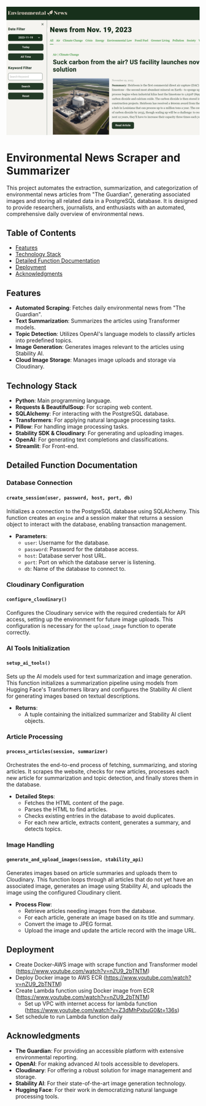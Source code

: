 ![Banner](https://github.com/nammmx/nammmx.github.io/blob/main/pictures/environmental-scraper.jpg)
# Environmental News Scraper and Summarizer

This project automates the extraction, summarization, and categorization of environmental news articles from "The Guardian", generating associated images and storing all related data in a PostgreSQL database. It is designed to provide researchers, journalists, and enthusiasts with an automated, comprehensive daily overview of environmental news.

## Table of Contents

- [Features](#features)
- [Technology Stack](#technology-stack)
- [Detailed Function Documentation](#detailed-function-documentation)
- [Deployment](#deployment)
- [Acknowledgments](#acknowledgments)

## Features

- **Automated Scraping**: Fetches daily environmental news from "The Guardian".
- **Text Summarization**: Summarizes the articles using Transformer models.
- **Topic Detection**: Utilizes OpenAI's language models to classify articles into predefined topics.
- **Image Generation**: Generates images relevant to the articles using Stability AI.
- **Cloud Image Storage**: Manages image uploads and storage via Cloudinary.

## Technology Stack

- **Python**: Main programming language.
- **Requests & BeautifulSoup**: For scraping web content.
- **SQLAlchemy**: For interacting with the PostgreSQL database.
- **Transformers**: For applying natural language processing tasks.
- **Pillow**: For handling image processing tasks.
- **Stability SDK & Cloudinary**: For generating and uploading images.
- **OpenAI**: For generating text completions and classifications.
- **Streamlit**: For Front-end.

## Detailed Function Documentation

### Database Connection

#### `create_session(user, password, host, port, db)`
Initializes a connection to the PostgreSQL database using SQLAlchemy. This function creates an `engine` and a session maker that returns a session object to interact with the database, enabling transaction management.

- **Parameters**:
  - `user`: Username for the database.
  - `password`: Password for the database access.
  - `host`: Database server host URL.
  - `port`: Port on which the database server is listening.
  - `db`: Name of the database to connect to.

### Cloudinary Configuration

#### `configure_cloudinary()`
Configures the Cloudinary service with the required credentials for API access, setting up the environment for future image uploads. This configuration is necessary for the `upload_image` function to operate correctly.

### AI Tools Initialization

#### `setup_ai_tools()`
Sets up the AI models used for text summarization and image generation. This function initializes a summarization pipeline using models from Hugging Face's Transformers library and configures the Stability AI client for generating images based on textual descriptions.

- **Returns**:
  - A tuple containing the initialized summarizer and Stability AI client objects.

### Article Processing

#### `process_articles(session, summarizer)`
Orchestrates the end-to-end process of fetching, summarizing, and storing articles. It scrapes the website, checks for new articles, processes each new article for summarization and topic detection, and finally stores them in the database.

- **Detailed Steps**:
  - Fetches the HTML content of the page.
  - Parses the HTML to find articles.
  - Checks existing entries in the database to avoid duplicates.
  - For each new article, extracts content, generates a summary, and detects topics.

### Image Handling

#### `generate_and_upload_images(session, stability_api)`
Generates images based on article summaries and uploads them to Cloudinary. This function loops through all articles that do not yet have an associated image, generates an image using Stability AI, and uploads the image using the configured Cloudinary client.

- **Process Flow**:
  - Retrieve articles needing images from the database.
  - For each article, generate an image based on its title and summary.
  - Convert the image to JPEG format.
  - Upload the image and update the article record with the image URL.
 
## Deployment
- Create Docker-AWS image with scrape function and Transformer model (https://www.youtube.com/watch?v=nZU9_2bTNTM)
- Deploy Docker image to AWS ECR (https://www.youtube.com/watch?v=nZU9_2bTNTM)
- Create Lambda function using Docker image from ECR (https://www.youtube.com/watch?v=nZU9_2bTNTM)
  - Set up VPC with internet access for lambda function (https://www.youtube.com/watch?v=Z3dMhPxbuG0&t=136s)
- Set schedule to run Lambda function daily

## Acknowledgments

- **The Guardian**: For providing an accessible platform with extensive environmental reporting.
- **OpenAI**: For making advanced AI tools accessible to developers.
- **Cloudinary**: For offering a robust solution for image management and storage.
- **Stability AI**: For their state-of-the-art image generation technology.
- **Hugging Face**: For their work in democratizing natural language processing tools.

